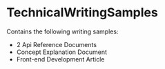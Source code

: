 # TechnicalWritingSamples

Contains the following writing samples:
- 2 Api Reference Documents
- Concept Explanation Document
- Front-end Development Article
